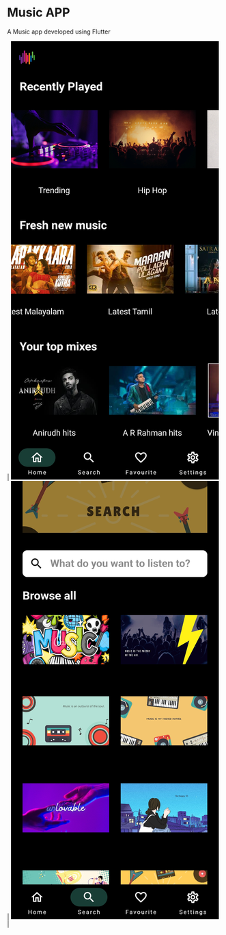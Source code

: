 # Music APP

A Music app developed using Flutter



| ![](/DOCS/home.webp 'title A') | ![](/DOCS/search.webp 'title B') |


